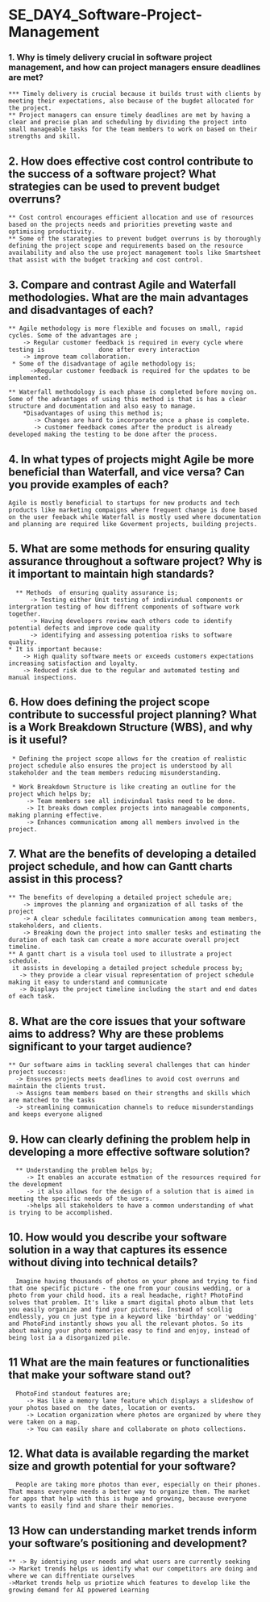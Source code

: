 # SE_DAY4_Software-Project-Management

### 1. Why is timely delivery crucial in software project management, and how can project managers ensure deadlines are met?

    *** Timely delivery is crucial because it builds trust with clients by meeting their expectations, also because of the bugdet allocated for the project. 
    ** Project managers can ensure timely deadlines are met by having a clear and precise plan and scheduling by dividing the project into small manageable tasks for the team members to work on based on their strengths and skill.

## 2. How does effective cost control contribute to the success of a software project? What strategies can be used to prevent budget overruns?

    ** Cost control encourages efficient allocation and use of resources based on the projects needs and priorities preveting waste and optimising productivity.
    ** Some of the starategies to prevent budget overruns is by thoroughly defining the project scope and requirements based on the resource availability and also the use project management tools like Smartsheet that assist with the budget tracking and cost control.

## 3. Compare and contrast Agile and Waterfall methodologies. What are the main advantages and disadvantages of each?
    ** Agile methodology is more flexible and focuses on small, rapid cycles. Some of the advantages are ;
        -> Regular customer feedback is required in every cycle where testing is               done after every interaction
        -> improve team collaboration.
     * Some of the disadvantage of agile methodology is;
          ->Regular customer feedback is required for the updates to be implemented.
       
    ** Waterfall methodology is each phase is completed before moving on. Some of the advantages of using this method is that is has a clear structure and documentation and also easy to manage.
        *Disadvantages of using this method is; 
           -> Changes are hard to incorporate once a phase is complete.
           -> customer feedback comes after the product is already developed making the testing to be done after the process.

## 4. In what types of projects might Agile be more beneficial than Waterfall, and vice versa? Can you provide examples of each? 
    Agile is mostly beneficial to startups for new products and tech products like marketing compaigns where frequent change is done based on the user feeback while Waterfall is mostly used where documentation and planning are required like Goverment projects, building projects.

## 5. What are some methods for ensuring quality assurance throughout a software project? Why is it important to maintain high standards?
      ** Methods  of ensuring quality assurance is;
          -> Testing either Unit testing of indivindual components or intergration testing of how diffrent components of software work together.
          -> Having developers review each others code to identify potential defects and improve code quality 
          -> identifying and assessing potentioa risks to software quality.
    * It is important because:
        -> High quality software meets or exceeds customers expectations increasing satisfaction and loyalty.
        -> Reduced risk due to the regular and automated testing and manual inspections.

## 6. How does defining the project scope contribute to successful project planning? What is a Work Breakdown Structure (WBS), and why is it useful?

     * Defining the project scope allows for the creation of realistic project schedule also ensures the project is understood by all stakeholder and the team members reducing misunderstanding.
    
     * Work Breakdown Structure is like creating an outline for the project which helps by;
         -> Team members see all indivindual tasks need to be done.
         -> It breaks down complex projects into manageable components, making planning effective.
         -> Enhances communication among all members involved in the project.

## 7. What are the benefits of developing a detailed project schedule, and how can Gantt charts assist in this process?
    ** The benefits of developing a detailed project schedule are;
        -> improves the planning and organization of all tasks of the project
        -> A clear schedule facilitates communication among team members, stakeholders, and clients.
        -> Breaking down the project into smaller tesks and estimating the duration of each task can create a more accurate overall project timeline.
    ** A gantt chart is a visula tool used to illustrate a project schedule.
     it assists in developing a detailed project schedule process by;
       -> they provide a clear visual representation of project schedule making it easy to understand and communicate 
       -> Displays the project timeline including the start and end dates of each task.

## 8. What are the core issues that your software aims to address? Why are these problems significant to your target audience?
    ** Our software aims in tackling several challenges that can hinder project success:
      -> Ensures projects meets deadlines to avoid cost overruns and maintain the clients trust.
      -> Assigns team members based on their strengths and skills which are matched to the tasks 
      -> streamlining communication channels to reduce misunderstandings and keeps everyone aligned

## 9. How can clearly defining the problem help in developing a more effective software solution?
      ** Understanding the problem helps by;
         -> It enables an accurate estmation of the resources required for the development
         -> it also allows for the design of a solution that is aimed in meeting the specific needs of the users.
         ->helps all stakeholders to have a common understanding of what is trying to be accomplished.

## 10. How would you describe your software solution in a way that captures its essence without diving into technical details? 
      Imagine having thousands of photos on your phone and trying to find that one specific picture - the one from your cousins wedding, or a photo from your child hood. its a real headache, right? PhotoFind solves that problem. It's like a smart digital photo album that lets you easily organize and find your pictures. Instead of scollig endlessly, you cn just type in a keyword like 'birthday' or 'wedding' and PhotoFind instantly shows you all the relevant photos. So its about making your photo memories easy to find and enjoy, instead of being lost ia a disorganized pile.
  
## 11 What are the main features or functionalities that make your software stand out?
      PhotoFind standout features are;
         -> Has like a memory lane feature which displays a slideshow of your photos based on  the dates, location or events.
         -> Location organization where photos are organized by where they were taken on a map.
         -> You can easily share and collaborate on photo collections.

## 12. What data is available regarding the market size and growth potential for your software? 
      People are taking more photos than ever, especially on their phones. That means everyone needs a better way to organize them. The market for apps that help with this is huge and growing, because everyone wants to easily find and share their memories.
      
## 13 How can understanding market trends inform your software’s positioning and development?
    ** -> By identiying user needs and what users are currently seeking 
    -> Market trends helps us identify what our competitors are doing and where we can diffrentiate ourselves
    ->Market trends help us priotize which features to develop like the growing demand for AI ppowered Learning 
